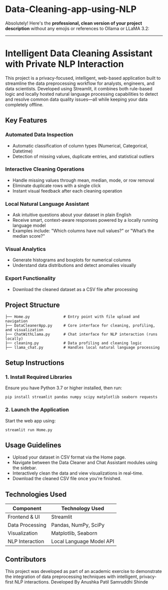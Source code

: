# Data-Cleaning-app-using-NLP
Absolutely! Here's the **professional, clean version of your project description** without any emojis or references to Ollama or LLaMA 3.2:

---

# Intelligent Data Cleaning Assistant with Private NLP Interaction

This project is a privacy-focused, intelligent, web-based application built to streamline the data preprocessing workflow for analysts, engineers, and data scientists. Developed using Streamlit, it combines both rule-based logic and locally hosted natural language processing capabilities to detect and resolve common data quality issues—all while keeping your data completely offline.

## Key Features

### Automated Data Inspection

* Automatic classification of column types (Numerical, Categorical, Datetime)
* Detection of missing values, duplicate entries, and statistical outliers

### Interactive Cleaning Operations

* Handle missing values through mean, median, mode, or row removal
* Eliminate duplicate rows with a single click
* Instant visual feedback after each cleaning operation

### Local Natural Language Assistant

* Ask intuitive questions about your dataset in plain English
* Receive smart, context-aware responses powered by a locally running language model
* Examples include: "Which columns have null values?" or "What’s the median score?"

### Visual Analytics

* Generate histograms and boxplots for numerical columns
* Understand data distributions and detect anomalies visually

### Export Functionality

* Download the cleaned dataset as a CSV file after processing

## Project Structure

```
├── Home.py               # Entry point with file upload and navigation
├── DataCleanerApp.py     # Core interface for cleaning, profiling, and visualization
├── ChatWithLlama.py      # Chat interface for NLP interaction (runs locally)
├── cleaning.py           # Data profiling and cleaning logic
├── llama_chat.py         # Handles local natural language processing
```

## Setup Instructions

### 1. Install Required Libraries

Ensure you have Python 3.7 or higher installed, then run:

```
pip install streamlit pandas numpy scipy matplotlib seaborn requests
```

### 2. Launch the Application

Start the web app using:

```
streamlit run Home.py
```

## Usage Guidelines

* Upload your dataset in CSV format via the Home page.
* Navigate between the Data Cleaner and Chat Assistant modules using the sidebar.
* Interactively clean the data and view visualizations in real-time.
* Download the cleaned CSV file once you're finished.

## Technologies Used

| Component       | Technology Used          |
| --------------- | ------------------------ |
| Frontend & UI   | Streamlit                |
| Data Processing | Pandas, NumPy, SciPy     |
| Visualization   | Matplotlib, Seaborn      |
| NLP Interaction | Local Language Model API |

## Contributors

This project was developed as part of an academic exercise to demonstrate the integration of data preprocessing techniques with intelligent, privacy-first NLP interactions.
Developed By
Anushka Patil
Samruddhi Shinde


